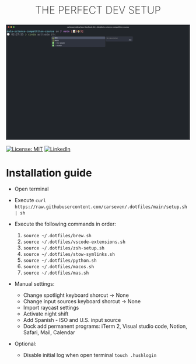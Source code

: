     
<h2 style="
    text-align: center;
    font-weight:200;
    font-size: 28px;
    text-transform: uppercase;
">The perfect dev setup</h2>
<p align="center">
    <img src="terminal.png"/>
</p>



[![License: MIT](https://img.shields.io/badge/License-MIT-yellow.svg)](https://opensource.org/licenses/MIT)
[![LinkedIn](https://img.shields.io/badge/Follow-linkedin-0077b5.svg?style=flat-square)](https://www.linkedin.com/in/carles-serra-vendrell/)

# Installation guide
* Open terminal
* Execute 
    ```curl https://raw.githubusercontent.com/carseven/.dotfiles/main/setup.sh | sh```
* Execute the following commands in order:
    1. ```source ~/.dotfiles/brew.sh``` 
    2. ```source ~/.dotfiles/vscode-extensions.sh```
    3. ```source ~/.dotfiles/zsh-setup.sh```
    4. ```source ~/.dotfiles/stow-symlinks.sh```
    5. ```source ~/.dotfiles/python.sh```
    6. ```source ~/.dotfiles/macos.sh```
    7. ```source ~/.dotfiles/mas.sh```
* Manual settings:
    <!-- Preferences > Keyboard > Shortcuts -->
    * Change spotlight keyboard shorcut -> None
    * Change input sources keyboard shorcut -> None
    * Import raycast settings
    * Activate night shift
    * Add Spanish - ISO and U.S. input source
    * Dock add permanent programs: iTerm 2, Visual studio code, Notion, Safari, Mail, Calendar

* Optional:
    * Disable initial log when open terminal ```touch .hushlogin``` 